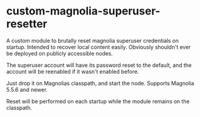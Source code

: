 # custom-magnolia-superuser-resetter
A custom module to brutally reset magnolia superuser credentials on startup. Intended to recover local content easily. Obviously shouldn't ever be deployed on publicly accessible nodes.

The superuser account will have its password reset to the default, and the account will be reenabled if it wasn't enabled before.

Just drop it on Magnolias classpath, and start the node. Supports Magnolia 5.5.6 and newer.

Reset will be performed on each startup while the module remains on the classpath.
